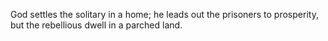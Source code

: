 God settles the solitary in a home; he leads out the prisoners to prosperity, but the rebellious dwell in a parched land.

